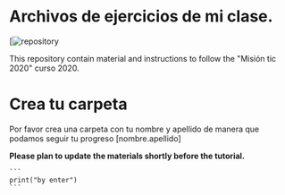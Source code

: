 # Archivos de ejercicios de mi clase.

[![repository](https://github.com/DiegOliveros/MISION-TIC-2020)

This repository contain material and instructions to follow the "Misión tic 2020" curso 2020.

# Crea tu carpeta

Por favor crea una carpeta con tu nombre y apellido de manera que podamos seguir tu progreso [nombre.apellido]

**Please plan to update the materials shortly before the tutorial.**

    ```
    print("by enter")
    ```
